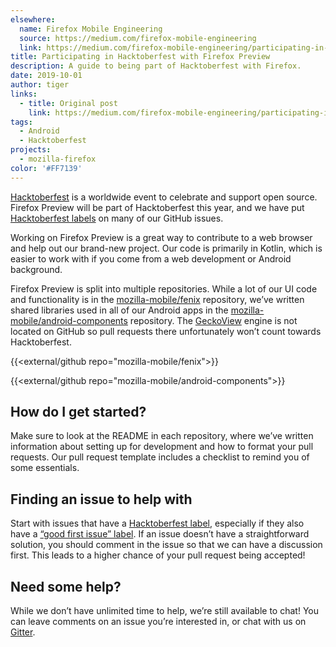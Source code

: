 ```yaml
---
elsewhere:
  name: Firefox Mobile Engineering
  source: https://medium.com/firefox-mobile-engineering
  link: https://medium.com/firefox-mobile-engineering/participating-in-hacktoberfest-with-firefox-preview-fc68cc318643
title: Participating in Hacktoberfest with Firefox Preview
description: A guide to being part of Hacktoberfest with Firefox.
date: 2019-10-01
author: tiger
links:
  - title: Original post
    link: https://medium.com/firefox-mobile-engineering/participating-in-hacktoberfest-with-firefox-preview-fc68cc318643
tags:
  - Android
  - Hacktoberfest
projects:
  - mozilla-firefox
color: '#FF7139'
---
```


[Hacktoberfest](https://hacktoberfest.digitalocean.com/) is a worldwide event to celebrate and support open source. Firefox Preview will be part of Hacktoberfest this year, and we have put [Hacktoberfest labels](https://github.com/search?utf8=%E2%9C%93&q=user%3Amozilla-mobile+label%3AHacktoberfest+state%3Aopen&type=Issues&ref=advsearch&l=&l=) on many of our GitHub issues.

Working on Firefox Preview is a great way to contribute to a web browser and help out our brand-new project. Our code is primarily in Kotlin, which is easier to work with if you come from a web development or Android background.

Firefox Preview is split into multiple repositories. While a lot of our UI code and functionality is in the [mozilla-mobile/fenix](https://github.com/mozilla-mobile/fenix) repository, we’ve written shared libraries used in all of our Android apps in the [mozilla-mobile/android-components](https://github.com/mozilla-mobile/android-components) repository. The [GeckoView](https://mozilla.github.io/geckoview/) engine is not located on GitHub so pull requests there unfortunately won’t count towards Hacktoberfest.

{{<external/github repo="mozilla-mobile/fenix">}}

{{<external/github repo="mozilla-mobile/android-components">}}

## How do I get started?

Make sure to look at the README in each repository, where we’ve written information about setting up for development and how to format your pull requests. Our pull request template includes a checklist to remind you of some essentials.

## Finding an issue to help with

Start with issues that have a [Hacktoberfest label](https://github.com/search?utf8=%E2%9C%93&q=user%3Amozilla-mobile+label%3AHacktoberfest+state%3Aopen&type=Issues&ref=advsearch&l=&l=), especially if they also have a [“good first issue” label](https://github.com/search?utf8=%E2%9C%93&q=user%3Amozilla-mobile+state%3Aopen+label%3A%22good+first+issue%22&type=Issues&ref=advsearch&l=&l=). If an issue doesn’t have a straightforward solution, you should comment in the issue so that we can have a discussion first. This leads to a higher chance of your pull request being accepted!

## Need some help?

While we don’t have unlimited time to help, we’re still available to chat! You can leave comments on an issue you’re interested in, or chat with us on [Gitter](https://gitter.im/mozilla-mobile/android-components).
